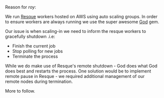 Reason for _roy_:

We run [Resque](https://github.com/resque/resque) workers hosted on AWS using auto scaling groups.  In order to ensure workers are always running we use the super awesome [God](www.godrb.com) gem.

Our issue is when scaling-in we need to inform the resque workers to gracefully shutdown .i.e:

* Finish the current job
* Stop polling for new jobs
* Terminate the process

While we do make use of Resque's remote shutdown - God does what God does best and restarts the process.  One solution would be to implement remote pause in Resque - we required additional management of our remote nodes during termination.

More to follow.
